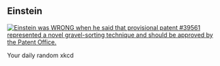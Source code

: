 ## Einstein
[![Einstein was WRONG when he said that provisional patent #39561 represented a novel gravel-sorting technique and should be approved by the Patent Office.](https://imgs.xkcd.com/comics/einstein.png)](https://xkcd.com/1206/ "Einstein was WRONG when he said that provisional patent #39561 represented a novel gravel-sorting technique and should be approved by the Patent Office.")

Your daily random xkcd
